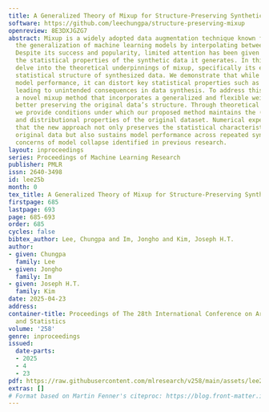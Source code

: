 ```yaml
---
title: A Generalized Theory of Mixup for Structure-Preserving Synthetic Data
software: https://github.com/leechungpa/structure-preserving-mixup
openreview: 8E3DXJGZG7
abstract: Mixup is a widely adopted data augmentation technique known for enhancing
  the generalization of machine learning models by interpolating between data points.
  Despite its success and popularity, limited attention has been given to understanding
  the statistical properties of the synthetic data it generates. In this paper, we
  delve into the theoretical underpinnings of mixup, specifically its effects on the
  statistical structure of synthesized data. We demonstrate that while mixup improves
  model performance, it can distort key statistical properties such as variance, potentially
  leading to unintended consequences in data synthesis. To address this, we propose
  a novel mixup method that incorporates a generalized and flexible weighting scheme,
  better preserving the original data’s structure. Through theoretical developments,
  we provide conditions under which our proposed method maintains the (co)variance
  and distributional properties of the original dataset. Numerical experiments confirm
  that the new approach not only preserves the statistical characteristics of the
  original data but also sustains model performance across repeated synthesis, alleviating
  concerns of model collapse identified in previous research.
layout: inproceedings
series: Proceedings of Machine Learning Research
publisher: PMLR
issn: 2640-3498
id: lee25b
month: 0
tex_title: A Generalized Theory of Mixup for Structure-Preserving Synthetic Data
firstpage: 685
lastpage: 693
page: 685-693
order: 685
cycles: false
bibtex_author: Lee, Chungpa and Im, Jongho and Kim, Joseph H.T.
author:
- given: Chungpa
  family: Lee
- given: Jongho
  family: Im
- given: Joseph H.T.
  family: Kim
date: 2025-04-23
address:
container-title: Proceedings of The 28th International Conference on Artificial Intelligence
  and Statistics
volume: '258'
genre: inproceedings
issued:
  date-parts:
  - 2025
  - 4
  - 23
pdf: https://raw.githubusercontent.com/mlresearch/v258/main/assets/lee25b/lee25b.pdf
extras: []
# Format based on Martin Fenner's citeproc: https://blog.front-matter.io/posts/citeproc-yaml-for-bibliographies/
---
```

